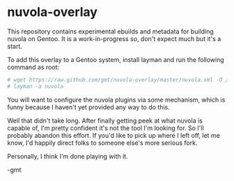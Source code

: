 nuvola-overlay
=================

This repository contains experimental ebuilds and metadata
for building nuvola on Gentoo.  It is a work-in-progress so,
don't expect much but it's a start.


To add this overlay to a Gentoo system, install layman
and run the following command as root:

```bash
# wget https://raw.github.com/gmt/nuvola-overlay/master/nuvola.xml -O /etc/layman/overlays/nuvola.xml
# layman -a nuvola
```

You will want to configure the nuvola plugins via some mechanism,
which is funny because I haven't yet provided any way to do this.

Well that didn't take long.  After finally getting peek at what nuvola is
capable of, I'm pretty confident it's not the tool I'm looking for.  So I'll
probably abandon this effort.  If you'd like to pick up where I left off, let
me know, I'd happily direct folks to someone else's more serious fork.

Personally, I think I'm done playing with it.

-gmt
